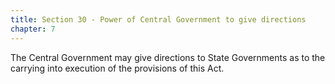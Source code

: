 ```yaml
---
title: Section 30 - Power of Central Government to give directions
chapter: 7
---
```


The Central Government may give directions to State Governments as to the carrying into execution of the provisions of this Act.


